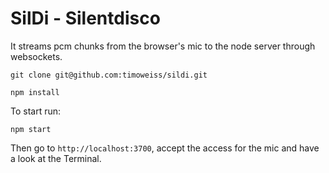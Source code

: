 # SilDi - Silentdisco

It streams pcm chunks from the browser's mic to the node server through websockets.

    git clone git@github.com:timoweiss/sildi.git

    npm install

To start run:

    npm start

Then go to `http://localhost:3700`, accept the access for the mic and have a look at the Terminal.
